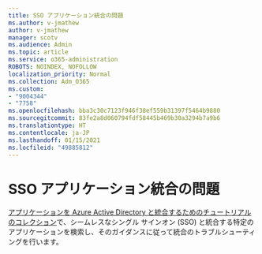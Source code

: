 ```yaml
---
title: SSO アプリケーション統合の問題
ms.author: v-jmathew
author: v-jmathew
manager: scotv
ms.audience: Admin
ms.topic: article
ms.service: o365-administration
ROBOTS: NOINDEX, NOFOLLOW
localization_priority: Normal
ms.collection: Adm_O365
ms.custom:
- "9004344"
- "7758"
ms.openlocfilehash: bba3c30c7123f946f38ef559b31397f5464b9880
ms.sourcegitcommit: 83fe2a8d060794fdf58445b469b30a3294b7a9b6
ms.translationtype: HT
ms.contentlocale: ja-JP
ms.lasthandoff: 01/15/2021
ms.locfileid: "49885812"
---
```

# <a name="sso-application-integration-issues"></a>SSO アプリケーション統合の問題

[アプリケーションを Azure Active Directory と統合するためのチュートリアルのコレクション](https://docs.microsoft.com/azure/active-directory/saas-apps/tutorial-list)で、シームレスなシングル サインオン (SSO) と統合する特定のアプリケーションを検索し、そのガイダンスに従って統合のトラブルシューティングを行います。
